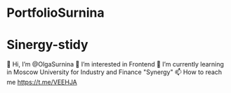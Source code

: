 # PortfolioSurnina
# Sinergy-stidy

👋 Hi, I’m @OlgaSurnina
👀 I’m interested in Frontend
🌱 I’m currently learning in Moscow University for Industry and Finance "Synergy"
📫 How to reach me https://t.me/VEEHJA